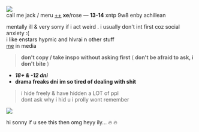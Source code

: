 ![](https://cdn.discordapp.com/attachments/1021493695759003668/1085989429040140408/image.png)  
call me jack / meru [++](https://en.pronouns.page/@gigolo) **xe**/rose — **13-14** xntp 9w8 enby achillean  

mentally ill & very sorry if i act weird . i usually don't int first coz social anxiety :(  
i like enstars hypmic and hlvrai n other stuff  
[me](https://txti.es/lastwish) in media  

> **don't copy / take inspo without asking first** ( **don't be afraid to ask, i don't bite** )

+ _**18+ & -12 dni**_  
+ **drama freaks dni im so tired of dealing with shit**
 
> i hide freely & have hidden a LOT of ppl  
> dont ask why i hid u i prolly wont remember

![](https://cdn.discordapp.com/attachments/729124835296280689/1068074827069542440/image.jpeg)

hi sonny if u see this then omg heyy ily... :fire: :fire:
